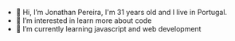 - 👋 Hi, I’m Jonathan Pereira, I'm 31 years old and I live in Portugal.
- 👀 I’m interested in learn more about code 
- 🌱 I’m currently learning javascript and web development



